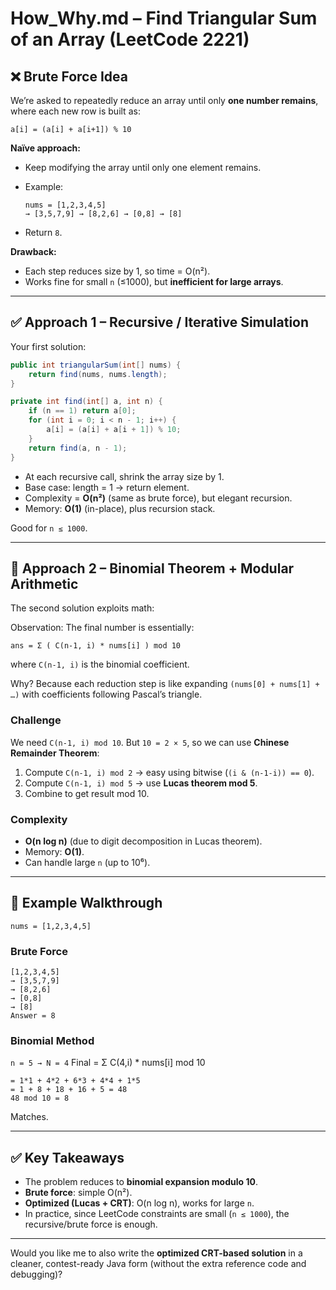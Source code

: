 
# How_Why.md – Find Triangular Sum of an Array (LeetCode 2221)

## ❌ Brute Force Idea

We’re asked to repeatedly reduce an array until only **one number remains**, where each new row is built as:

```
a[i] = (a[i] + a[i+1]) % 10
```

**Naïve approach:**

* Keep modifying the array until only one element remains.
* Example:

  ```
  nums = [1,2,3,4,5]
  → [3,5,7,9] → [8,2,6] → [0,8] → [8]
  ```
* Return `8`.

**Drawback:**

* Each step reduces size by 1, so time = O(n²).
* Works fine for small `n` (≤1000), but **inefficient for large arrays**.

---

## ✅ Approach 1 – Recursive / Iterative Simulation

Your first solution:

```java
public int triangularSum(int[] nums) {
    return find(nums, nums.length);
}

private int find(int[] a, int n) {
    if (n == 1) return a[0];
    for (int i = 0; i < n - 1; i++) {
        a[i] = (a[i] + a[i + 1]) % 10;
    }
    return find(a, n - 1);
}
```

* At each recursive call, shrink the array size by 1.
* Base case: length = 1 → return element.
* Complexity = **O(n²)** (same as brute force), but elegant recursion.
* Memory: **O(1)** (in-place), plus recursion stack.

Good for `n ≤ 1000`.

---

## 🚀 Approach 2 – Binomial Theorem + Modular Arithmetic

The second solution exploits math:

Observation:
The final number is essentially:

```
ans = Σ ( C(n-1, i) * nums[i] ) mod 10
```

where `C(n-1, i)` is the binomial coefficient.

Why?
Because each reduction step is like expanding `(nums[0] + nums[1] + …)` with coefficients following Pascal’s triangle.

### Challenge

We need `C(n-1, i) mod 10`.
But `10 = 2 × 5`, so we can use **Chinese Remainder Theorem**:

1. Compute `C(n-1, i) mod 2` → easy using bitwise (`(i & (n-1-i)) == 0`).
2. Compute `C(n-1, i) mod 5` → use **Lucas theorem mod 5**.
3. Combine to get result mod 10.

### Complexity

* **O(n log n)** (due to digit decomposition in Lucas theorem).
* Memory: **O(1)**.
* Can handle large `n` (up to 10⁶).

---

## 🔎 Example Walkthrough

`nums = [1,2,3,4,5]`

### Brute Force

```
[1,2,3,4,5]
→ [3,5,7,9]
→ [8,2,6]
→ [0,8]
→ [8]
Answer = 8
```

### Binomial Method

`n = 5 → N = 4`
Final = Σ C(4,i) * nums[i] mod 10

```
= 1*1 + 4*2 + 6*3 + 4*4 + 1*5
= 1 + 8 + 18 + 16 + 5 = 48
48 mod 10 = 8
```

Matches.

---

## ✅ Key Takeaways

* The problem reduces to **binomial expansion modulo 10**.
* **Brute force**: simple O(n²).
* **Optimized (Lucas + CRT)**: O(n log n), works for large `n`.
* In practice, since LeetCode constraints are small (`n ≤ 1000`), the recursive/brute force is enough.

---

Would you like me to also write the **optimized CRT-based solution** in a cleaner, contest-ready Java form (without the extra reference code and debugging)?
